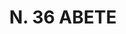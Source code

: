 ---
title: "N. 36 ABETE"
plant-name: "N. 36"
plant-number: "036"
plant-xml: "/assets/xml/plant036.xml"
plant-img1: "/assets/img/plant036_verso.jpg"
plant-img2: "/assets/img/plant036.jpg"
plant-title: "N. 36 ABETE"
plant-taxon-link: "http://www.worldfloraonline.org/taxon/wfo-0000510976"
plant-taxon-content: "[Abies alba Mill.]"
layout: single-xml
---